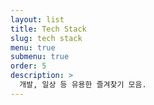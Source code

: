 ```yaml
---
layout: list
title: Tech Stack
slug: tech stack
menu: true
submenu: true
order: 5
description: >
  개발, 일상 등 유용한 즐겨찾기 모음.
---
```

